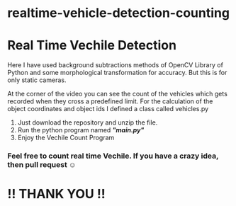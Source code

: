 # realtime-vehicle-detection-counting
# Real Time Vechile Detection 


Here I have used background subtractions methods of OpenCV Library of Python and some morphological transformation for accuracy.
But this is for only static cameras. 

At the corner of the video you can see the count of the vehicles which gets recorded
when they cross a predefined limit. For the calculation of the object coordinates and object ids I defined a class called vehicles.py

1. Just download the repository and unzip the file. <br>
2. Run the python program named <b> <i>  "main.py" </i> </b> <br>
3. Enjoy the Vechile Count Program

<h3>  Feel free to count real time Vechile. If you have a crazy idea, then pull request ☺ </h3>

<h1> !! THANK YOU !! </h1>
